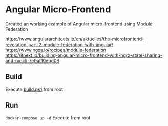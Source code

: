 # Angular Micro-Frontend
Created an working example of Angular micro-frontend using Module Federation

https://www.angulararchitects.io/en/aktuelles/the-microfrontend-revolution-part-2-module-federation-with-angular/<br>
https://www.ngxs.io/recipes/module-federation<br>
https://itnext.io/building-angular-micro-frontend-with-ngrx-state-sharing-and-nx-cli-7e9af10ebd03<br>

## Build
Execute [build.ps1](build.ps1) from root

## Run
`docker-compose up -d` Execute from root
